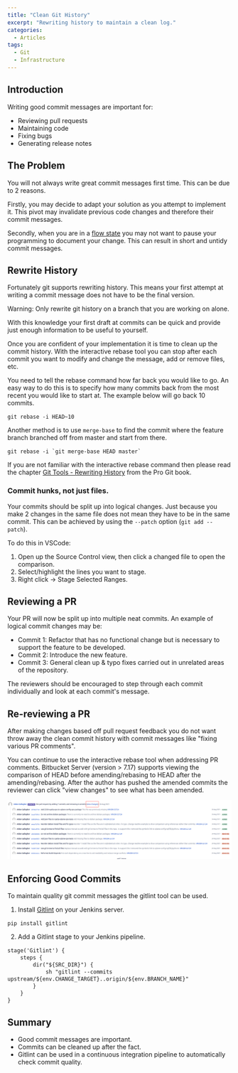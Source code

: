 ```yaml
---
title: "Clean Git History"
excerpt: "Rewriting history to maintain a clean log."
categories:
  - Articles
tags:
  - Git
  - Infrastructure
---
```


## Introduction

Writing good commit messages are important for:

- Reviewing pull requests
- Maintaining code
- Fixing bugs
- Generating release notes

## The Problem

You will not always write great commit messages first time. This can be due to 2 reasons.

Firstly, you may decide to adapt your solution as you attempt to implement it. This pivot may invalidate previous code changes and therefore their commit messages.

Secondly, when you are in a [flow state](https://en.wikipedia.org/wiki/Flow_(psychology)) you may not want to pause your programming to document your change. This can result in short and untidy commit messages.

## Rewrite History

Fortunately git supports rewriting history. This means your first attempt at writing a commit message does not have to be the final version.

<p class="notice --warning">
  Warning: Only rewrite git history on a branch that you are working on alone.
</p>

With this knowledge your first draft at commits can be quick and provide just enough information to be useful to yourself.

Once you are confident of your implementation it is time to clean up the commit history. With the interactive rebase tool you can stop after each commit you want to modify and change the message, add or remove files, etc.

You need to tell the rebase command how far back you would like to go. An easy way to do this is to specify how many commits back from the most recent you would like to start at. The example below will go back 10 commits.

```
git rebase -i HEAD~10
```

Another method is to use `merge-base` to find the commit where the feature branch branched off from master and start from there.

```
git rebase -i `git merge-base HEAD master`
```

If you are not familiar with the interactive rebase command then please read the chapter [Git Tools - Rewriting History](https://git-scm.com/book/en/v2/Git-Tools-Rewriting-History) from the Pro Git book.

### Commit hunks, not just files.

Your commits should be split up into logical changes. Just because you make 2 changes in the same file does not mean they have to be in the same commit. This can be achieved by using the `--patch` option (`git add --patch`).

To do this in VSCode:

1. Open up the Source Control view, then click a changed file to open the comparison.
2. Select/highlight the lines you want to stage.
3. Right click -> Stage Selected Ranges.

## Reviewing a PR

Your PR will now be split up into multiple neat commits. An example of logical commit changes may be:

- Commit 1: Refactor that has no functional change but is necessary to support the feature to be developed.
- Commit 2: Introduce the new feature.
- Commit 3: General clean up & typo fixes carried out in unrelated areas of the repository.

The reviewers should be encouraged to step through each commit individually and look at each commit's message.

## Re-reviewing a PR

After making changes based off pull request feedback you do not want throw away the clean commit history with commit messages like "fixing various PR comments".

You can continue to use the interactive rebase tool when addressing PR comments. Bitbucket Server (version > 7.17) supports viewing the comparison of HEAD before amending/rebasing to HEAD after the amending/rebasing. After the author has pushed the amended commits the reviewer can click "view changes" to see what has been amended.
 
![rebased-commits](/assets/2021-03-01-clean-git-history/rebased-commits.png)  

## Enforcing Good Commits

To maintain quality git commit messages the gitlint tool can be used.

1. Install [Gitlint](https://github.com/jorisroovers/gitlint) on your Jenkins server.

```
pip install gitlint
```

2. Add a Gitlint stage to your Jenkins pipeline.
```
stage('Gitlint') {
    steps {
        dir("${SRC_DIR}") {
            sh "gitlint --commits upstream/${env.CHANGE_TARGET}..origin/${env.BRANCH_NAME}"
        }
    }
}
```

## Summary

- Good commit messages are important.
- Commits can be cleaned up after the fact.
- Gitlint can be used in a continuous integration pipeline to automatically check commit quality.
